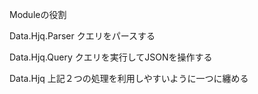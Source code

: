 Moduleの役割

Data.Hjq.Parser
    クエリをパースする

Data.Hjq.Query
    クエリを実行してJSONを操作する    

Data.Hjq
    上記２つの処理を利用しやすいように一つに纏める
